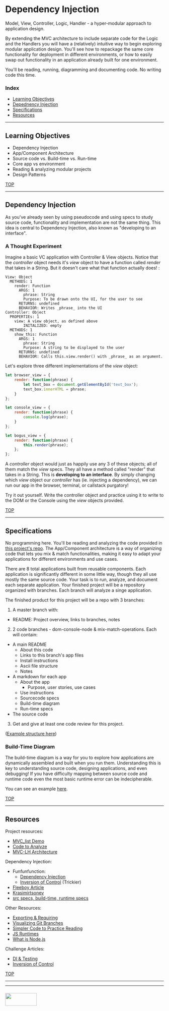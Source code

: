 # Dependency Injection

Model, View, Controller, Logic, Handler - a hyper-modular approach to application design. 

By extending the MVC architecture to include separate code for the Logic and the Handlers you will have a (relatively) intuitive way to begin exploring modular application design. You'll see how to repackage the same core functionality for deployment in different environments, or how to easily swap out functionality in an application already built for one environment.  

You'll be reading, running, diagramming and documenting code.  No writing code this time.


### Index
* [Learning Objectives](#learning-objectives)
* [Depednency Injection](#dependency-injection)
* [Specifications](#specifications)
* [Resources](#resources)

---

## Learning Objectives

* Dependency Injection
* App/Component Architecture
* Source code vs. Build-time vs. Run-time
* Core app vs environment
* Reading & analyzing modular projects
* Design Patterns

[TOP](#index)


---

## Dependency Injection

As you've already seen by using pseudocode and using specs to study source code, functionality and implementation are not the same thing.  This idea is central to Dependency Injection, also known as "developing to an interface".

### A Thought Experiment

Imagine a basic VC application with Controller & View objects.  Notice that the _controller_ object needs it's _view_ object to have a function called _render_ that takes in a String.  But it doesn't care what that function actually does! :
```
View: Object
  METHODS: 1
    render: Function
      ARGS: 1
        phrase: String
        Purpose: To be drawn onto the UI, for the user to see
      RETURNS: undefined
      BEHAVIOR: Writes _phrase_ into the UI
Controller: Object
  PROPERTIEs: 1
    view: A view object, as defined above
    	INITALIZED: empty
  METHODS: 1
    show_this: Function
      ARGS: 1
        phrase: String
        Purpose: A string to be displayed to the user
      RETURNS: undefined
      BEHAVIOR: Calls this.view.render() with _phrase_ as an argument.
```
Let's explore three different implementations of the _view_ object:
```js
let browser_view = {
    render: function(phrase) {
        let text_box = document.getElementById('text_box');
        text_box.innerHTML = phrase;
    }
};

let console_view = {
    render: function(phrase) {
        console.log(phrase);
    }
};

let bogus_view = {
    render: function(phrase) {
        this.render(phrase);
    };
};
```
A _controller_ object would just as happily use any 3 of these objects; all of them match the _view_ specs.  They all have a method called "render" that takes in a String.   This is __developing to an interface__.  By simply changing which _view_ object our _controller_ has (ie. injecting a dependency), we can run our app in the browser, terminal, or callstack purgatory!

Try it out yourself.  Write the controller object and practice using it to write to the DOM or the Console using the _view_ objects provided.

[TOP](#index)

---

## Specifications

No programming here.  You'll be reading and analyzing the code provided in [this project's repo](https://github.com/elewa-academy/Modular-Design/tree/master/02-dependency-injection).  The App/Component architecture is a way of organizing code that lets you mix & match functionalities, making it easy to adapt your applications for different environments and use cases.

There are 8 total applications built from reusable components.  Each application is significantly different in some little way, though they all use mostly the same source code.  Your task is to run, analyze, and document each separate application.  Your finished project will be a repository organized with branches.  Each branch will analyze a singe application.  

The finished product for this project will be a repo with 3 branches:
1. A master branch with:
  * README: Project overview, links to branches, notes
2. 2 code branches - dom-console-node & mix-match-operations. Each will contain:
  * A main README
    * About this code
    * Links to this branch's app files
    * Install instructions
    * Ascii file structure
    * Notes
  * A markdown for each app
    * About the app
      * Purpose, user stories, use cases
    * Use instructions
    * Sourcecode specs
    * Build-time diagram 
    * Run-time specs
  * The source code
3. Get and give at least one code review for this project.

([Example structure here](https://github.com/elewa-academy/Modular-Design/tree/master/02-dependency-injection/project-branch-structure))

### Build-Time Diagram

The build-time diagram is a way for you to explore how applications are dynamically assembled and built when you run them.  Understanding this is key to understanding source code, designing applications, and even debugging!  If you have difficulty mapping between source code and runtime code even the most basic runtime error can be indecipherable.

You can see an example [here](https://github.com/elewa-student/Analyzing-Architecture/tree/master).


[TOP](#index)

---

## Resources

Project resources:
* [MVC_list Demo](https://github.com/elewa-student/Analyzing-Architecture/tree/master)
* [Code to Analyze](https://github.com/elewa-academy/Modular-Design/tree/master/02-dependency-injection/1-app-components-architecture) 
* [MVC-LH Architecture](https://github.com/elewa-academy/General-Resources/tree/master/application-design/mvc-lh)


Dependency Injection:
* Funfunfunction:
  * [Dependency Injection](https://www.youtube.com/watch?v=0X1Ns2NRfks)
  * [Inversion of Control](https://www.youtube.com/watch?v=-kpEP4JeEdc) (Trickier)
* [Fleeboy Article](https://medium.com/@fleeboy/dependency-injection-in-javascript-9db9ea6e4288)
* [Krasimirtsonev](http://krasimirtsonev.com/blog/article/Dependency-injection-in-JavaScript)
* [src specs, build-time, runtime specs](https://gist.github.com/colevandersWands/71e67f8c24d448f118b6cfe6fafbd8a0)

Other Resources:
* [Exporting & Requiring](https://github.com/elewa-academy/Modular-Design/tree/master/02-dependency-injection/intro-to-modules)
* [Visualizing Git Branches](https://stackoverflow.com/questions/3666953/showing-git-branch-structure)
* [Simpler Code to Practice Reading](https://github.com/elewa-academy/Modular-Design/tree/master/02-dependency-injection/0-most-basic)
* [JS Runtimes](https://www.quora.com/What-is-the-difference-between-javascript-engine-and-javascript-runtime)
* [What is Node.js](https://www.infoworld.com/article/3210589/node-js/what-is-nodejs-javascript-runtime-explained.html)

Challenge Articles:
* [DI & Testing](https://medium.com/@daniel.oliver.king/dependency-injection-practical-examples-for-testing-and-refactoring-in-javascript-3cb5b58b50be)
* [Inversion of Control](http://blog.wolksoftware.com/the-current-state-of-dependency-inversion-in-javascript)

[TOP](#index)



___
___
### <a href="http://elewa.education/blog" target="_blank"><img src="https://user-images.githubusercontent.com/18554853/34921062-506450ae-f97d-11e7-875f-6feeb26ad72d.png" width="100" height="40"/></a>

